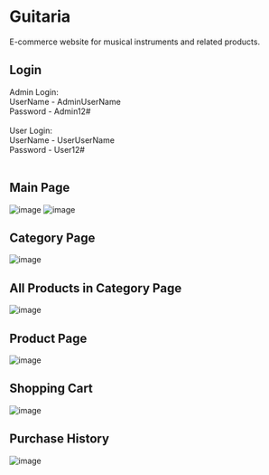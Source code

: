 # Guitaria
E-commerce website for musical instruments and related products.

<h2>Login</h2>

Admin Login:<br>
UserName - AdminUserName<br>
Password - Admin12#<br>
<br>
User Login:<br>
UserName - UserUserName<br>
Password - User12#<br>
<br>

<h2>Main Page</h2>

![image](https://github.com/VolenKovachev312/Guitaria/assets/117029606/8be712ce-0d5f-47cf-86bf-ba5124a00072)
![image](https://github.com/VolenKovachev312/Guitaria/assets/117029606/affea6b9-9b97-4eb4-bc69-4638ab22b941)

<h2>Category Page</h2>

![image](https://github.com/VolenKovachev312/Guitaria/assets/117029606/27d321a8-236f-4a49-b7f4-6b80b15e19b2)

<h2>All Products in Category Page</h2>

![image](https://github.com/VolenKovachev312/Guitaria/assets/117029606/55a4210d-a8fa-4861-ae6c-a124ed6b7535)

<h2>Product Page</h2>

![image](https://github.com/VolenKovachev312/Guitaria/assets/117029606/aa1f32cc-b957-48ca-8742-9e75171e8a31)

<h2>Shopping Cart</h2>

![image](https://github.com/VolenKovachev312/Guitaria/assets/117029606/a808d5c1-9254-4485-84ac-f4e336e99501)

<h2>Purchase History</h2>

![image](https://github.com/VolenKovachev312/Guitaria/assets/117029606/410b2878-1e18-4831-828e-3884e5376206)
